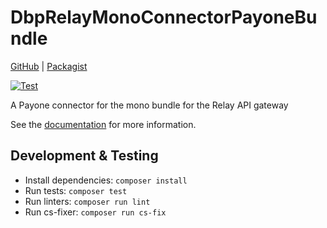 # DbpRelayMonoConnectorPayoneBundle

[GitHub](https://github.com/digital-blueprint/relay-mono-connector-payone-bundle) |
[Packagist](https://packagist.org/packages/dbp/relay-mono-connector-payone-bundle)

[![Test](https://github.com/digital-blueprint/relay-mono-connector-payone-bundle/actions/workflows/test.yml/badge.svg)](https://github.com/digital-blueprint/relay-mono-connector-payone-bundle/actions/workflows/test.yml)

A Payone connector for the mono bundle for the Relay API gateway

See the [documentation](./docs/index.md) for more information.

## Development & Testing

* Install dependencies: `composer install`
* Run tests: `composer test`
* Run linters: `composer run lint`
* Run cs-fixer: `composer run cs-fix`
